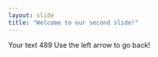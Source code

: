 ```yaml
---
layout: slide
title: "Welcome to our second slide!"
---
```

Your text 489
Use the left arrow to go back!
